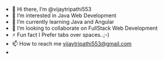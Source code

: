 - 👋 Hi there, I’m @vijaytripathi553
- 👀 I’m interested in Java Web Development
- 🌱 I’m currently learning Java and Angular
- 💞️ I’m looking to collaborate on FullStack Web Development
- ⚡ Fun fact  I Prefer tabs over spaces..;-)
- 📫 How to reach me vijaytripathi553@gmail.com
-

<!---
vijaytripathi553/vijaytripathi553 is a ✨ special ✨ repository because its `README.md` (this file) appears on your GitHub profile.
You can click the Preview link to take a look at your changes.
--->
